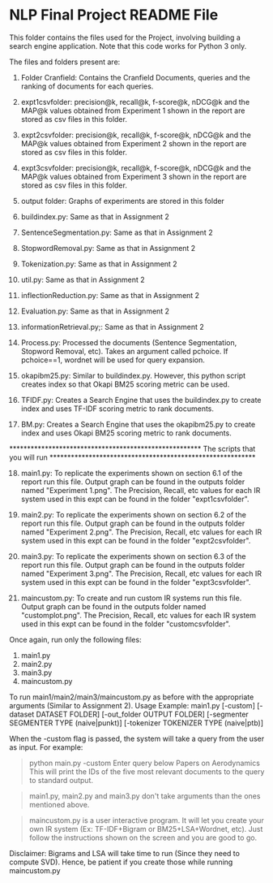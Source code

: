 # NLP Final Project README File

This folder contains the files used for the Project, involving building a search engine application. Note that this code works for Python 3 only. 

The files and folders present are:
1) Folder Cranfield: Contains the Cranfield Documents, queries and the ranking of documents for each queries.

2) expt1csvfolder: precision@k, recall@k, f-score@k, nDCG@k and the MAP@k values obtained from Experiment 1 shown in the report are stored as csv files in this folder.
3) expt2csvfolder: precision@k, recall@k, f-score@k, nDCG@k and the MAP@k values obtained from Experiment 2 shown in the report are stored as csv files in this folder.
4) expt3csvfolder: precision@k, recall@k, f-score@k, nDCG@k and the MAP@k values obtained from Experiment 3 shown in the report are stored as csv files in this folder.

5) output folder: Graphs of experiments are stored in this folder

6) buildindex.py: Same as that in Assignment 2 
7) SentenceSegmentation.py: Same as that in Assignment 2 
8) StopwordRemoval.py: Same as that in Assignment 2 
9) Tokenization.py: Same as that in Assignment 2 
10) util.py: Same as that in Assignment 2 
11) inflectionReduction.py: Same as that in Assignment 2 
12) Evaluation.py: Same as that in Assignment 2 
13) informationRetrieval.py;: Same as that in Assignment 2 


14) Process.py: Processed the documents (Sentence Segmentation, Stopword Removal, etc). Takes an argument called pchoice. If pchoice==1, wordnet will be used for query expansion.
15) okapibm25.py: Similar to buildindex.py. However, this python script creates index so that Okapi BM25 scoring metric can be used.
16) TFIDF.py: Creates a Search Engine that uses the buildindex.py to create index and uses TF-IDF scoring metric to rank documents.
17) BM.py: Creates a Search Engine that uses the okapibm25.py to create index and uses Okapi BM25 scoring metric to rank documents.


****************************************************** The scripts that you will run **********************************************************

18) main1.py: To replicate the experiments shown on section 6.1 of the report run this file. Output graph can be found in the outputs folder named 
              "Experiment 1.png". The Precision, Recall, etc values for each IR system used in this expt can be found in the folder "expt1csvfolder".

17) main2.py: To replicate the experiments shown on section 6.2 of the report run this file. Output graph can be found in the outputs folder named 
              "Experiment 2.png". The Precision, Recall, etc values for each IR system used in this expt can be found in the folder "expt2csvfolder".

17) main3.py: To replicate the experiments shown on section 6.3 of the report run this file. Output graph can be found in the outputs folder named 
              "Experiment 3.png". The Precision, Recall, etc values for each IR system used in this expt can be found in the folder "expt3csvfolder".

17) maincustom.py: To create and run custom IR systems run this file. Output graph can be found in the outputs folder named "customplot.png". 
                   The Precision, Recall, etc values for each IR system used in this expt can be found in the folder "customcsvfolder".



Once again, run only the following files:
1) main1.py
2) main2.py
3) main3.py
4) maincustom.py

To run main1/main2/main3/maincustom.py as before with the appropriate arguments (Similar to Assignment 2).
Usage Example: main1.py [-custom] [-dataset DATASET FOLDER] [-out_folder OUTPUT FOLDER]
               [-segmenter SEGMENTER TYPE (naive|punkt)] [-tokenizer TOKENIZER TYPE (naive|ptb)] 

When the -custom flag is passed, the system will take a query from the user as input. For example:
> python main.py -custom
> Enter query below
> Papers on Aerodynamics
This will print the IDs of the five most relevant documents to the query to standard output.


> main1.py, main2.py and main3.py don't take arguments than the ones mentioned above.

> maincustom.py is a user interactive program. It will let you create your own IR system (Ex: TF-IDF+Bigram or BM25+LSA+Wordnet, etc). Just follow the
instructions shown on the screen and you are good to go.

Disclaimer: Bigrams and LSA will take time to run (Since they need to compute SVD). Hence, be patient if you create those while running maincustom.py

